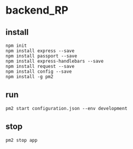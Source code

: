 # backend_RP

## install
```
npm init
npm install express --save
npm install passport --save
npm install express-handlebars --save 
npm install request --save 
npm install config --save
npm install -g pm2
```

## run
```
pm2 start configuration.json --env development
```

## stop
```
pm2 stop app
```

